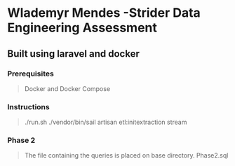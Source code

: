 # Wlademyr Mendes -Strider Data Engineering Assessment

  ## Built using laravel and docker

  

### Prerequisites
>Docker and Docker Compose

  

### Instructions
> ./run.sh
> ./vendor/bin/sail artisan etl:initextraction stream

### Phase 2
> The file containing the queries is placed on base directory. Phase2.sql